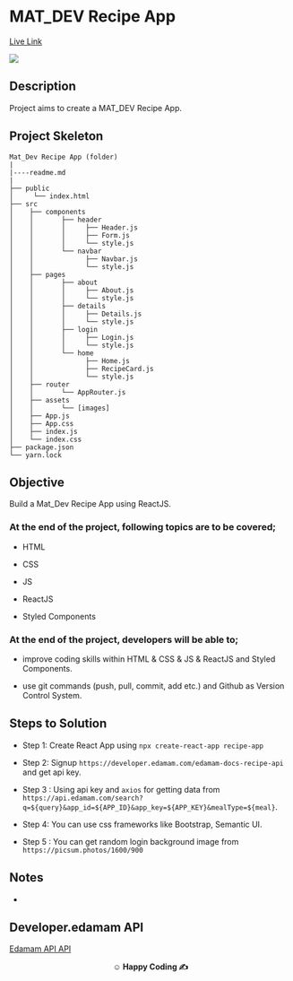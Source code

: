# MAT_DEV Recipe App

[Live Link]()

<img src="./public/nat_dev recipe app.gif">

## Description

Project aims to create a MAT_DEV Recipe App.

## Project Skeleton

```
Mat_Dev Recipe App (folder)
|
|----readme.md
|
├── public
│     └── index.html
├── src
│    ├── components
│    │       ├── header
│    │       │     ├── Header.js
│    │       │     ├── Form.js
│    │       │     └── style.js
│    │       └── navbar
│    │             ├── Navbar.js
│    │             └── style.js
│    ├── pages
│    │       ├── about
│    │       │     ├── About.js
│    │       │     └── style.js
│    │       ├── details
│    │       │     ├── Details.js
│    │       │     └── style.js
│    │       ├── login
│    │       │     ├── Login.js
│    │       │     └── style.js
│    │       └── home
│    │             ├── Home.js
│    │             ├── RecipeCard.js
│    │             └── style.js
│    ├── router
│    │       └── AppRouter.js
│    ├── assets
│    │       └── [images]
│    ├── App.js
│    ├── App.css
│    ├── index.js
│    └── index.css
├── package.json
└── yarn.lock
```

## Objective

Build a Mat_Dev Recipe App using ReactJS.

### At the end of the project, following topics are to be covered;

-   HTML

-   CSS

-   JS

-   ReactJS

-   Styled Components

### At the end of the project, developers will be able to;

-   improve coding skills within HTML & CSS & JS & ReactJS and Styled Components.

-   use git commands (push, pull, commit, add etc.) and Github as Version Control System.

## Steps to Solution

-   Step 1: Create React App using `npx create-react-app recipe-app`

-   Step 2: Signup `https://developer.edamam.com/edamam-docs-recipe-api` and get api key.

-   Step 3 : Using api key and `axios` for getting data from `https://api.edamam.com/search?q=${query}&app_id=${APP_ID}&app_key=${APP_KEY}&mealType=${meal}`.

-   Step 4: You can use css frameworks like Bootstrap, Semantic UI.

-   Step 5 : You can get random login background image from `https://picsum.photos/1600/900`

## Notes

-

## Developer.edamam API

<a href="https://developer.edamam.com/edamam-docs-recipe-api" target="_blank">Edamam API API</a>

**<p align="center">&#9786; Happy Coding &#9997;</p>**
